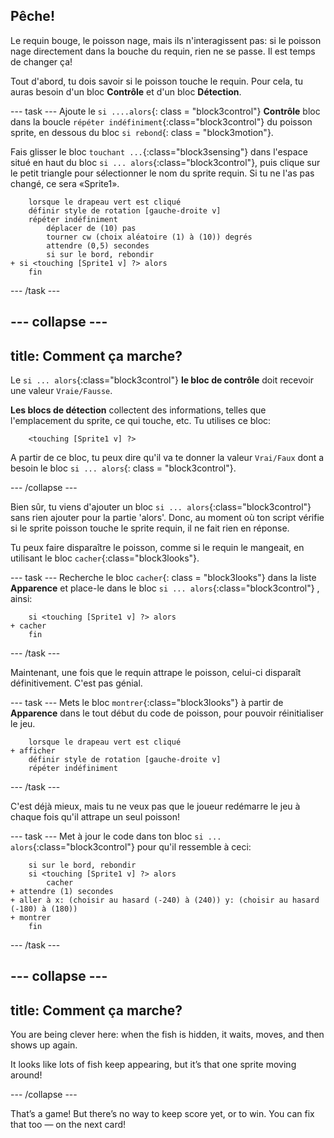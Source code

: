 ## Pêche!

Le requin bouge, le poisson nage, mais ils n'interagissent pas: si le poisson nage directement dans la bouche du requin, rien ne se passe. Il est temps de changer ça!

Tout d'abord, tu dois savoir si le poisson touche le requin. Pour cela, tu auras besoin d'un bloc **Contrôle** et d'un bloc **Détection**.

\--- task \--- Ajoute le `si ....alors`{: class = "block3control"} **Contrôle** bloc dans la boucle `répéter indéfiniment`{:class="block3control"} du poisson sprite, en dessous du bloc `si rebond`{: class = "block3motion"}.

Fais glisser le bloc `touchant ...`{:class="block3sensing"} dans l'espace situé en haut du bloc `si ... alors`{:class="block3control"}, puis clique sur le petit triangle pour sélectionner le nom du sprite requin. Si tu ne l'as pas changé, ce sera «Sprite1».

```blocks3
    lorsque le drapeau vert est cliqué
    définir style de rotation [gauche-droite v]
    répéter indéfiniment 
        déplacer de (10) pas
        tourner cw (choix aléatoire (1) à (10)) degrés
        attendre (0,5) secondes
        si sur le bord, rebondir
+ si <touching [Sprite1 v] ?> alors
    fin
```

\--- /task \---

## \--- collapse \---

## title: Comment ça marche?

Le `si ... alors`{:class="block3control"} **le bloc de contrôle** doit recevoir une valeur `Vraie/Fausse`.

**Les blocs de détection** collectent des informations, telles que l'emplacement du sprite, ce qui touche, etc. Tu utilises ce bloc:

```blocks3
    <touching [Sprite1 v] ?>
```

A partir de ce bloc, tu peux dire qu'il va te donner la valeur `Vrai/Faux` dont a besoin le bloc `si ... alors`{: class = "block3control"}.

\--- /collapse \---

Bien sûr, tu viens d'ajouter un bloc `si ... alors`{:class="block3control"} sans rien ajouter pour la partie 'alors'. Donc, au moment où ton script vérifie si le sprite poisson touche le sprite requin, il ne fait rien en réponse.

Tu peux faire disparaître le poisson, comme si le requin le mangeait, en utilisant le bloc `cacher`{:class="block3looks"}.

\--- task \--- Recherche le bloc `cacher`{: class = "block3looks"} dans la liste **Apparence** et place-le dans le bloc `si ... alors`{:class="block3control"} , ainsi:

```blocks3
    si <touching [Sprite1 v] ?> alors
+ cacher
    fin
```

\--- /task \---

Maintenant, une fois que le requin attrape le poisson, celui-ci disparaît définitivement. C'est pas génial.

\--- task \--- Mets le bloc `montrer`{:class="block3looks"} à partir de **Apparence** dans le tout début du code de poisson, pour pouvoir réinitialiser le jeu.

```blocks3
    lorsque le drapeau vert est cliqué
+ afficher
    définir style de rotation [gauche-droite v]
    répéter indéfiniment
```

\--- /task \---

C'est déjà mieux, mais tu ne veux pas que le joueur redémarre le jeu à chaque fois qu'il attrape un seul poisson!

\--- task \--- Met à jour le code dans ton bloc `si ... alors`{:class="block3control"} pour qu'il ressemble à ceci:

```blocks3
    si sur le bord, rebondir
    si <touching [Sprite1 v] ?> alors
        cacher
+ attendre (1) secondes
+ aller à x: (choisir au hasard (-240) à (240)) y: (choisir au hasard (-180) à (180))
+ montrer
    fin
```

\--- /task \---

## \--- collapse \---

## title: Comment ça marche?

You are being clever here: when the fish is hidden, it waits, moves, and then shows up again.

It looks like lots of fish keep appearing, but it’s that one sprite moving around!

\--- /collapse \---

That’s a game! But there’s no way to keep score yet, or to win. You can fix that too — on the next card!